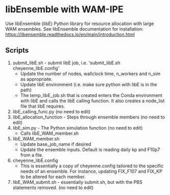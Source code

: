# libEnsemble with WAM-IPE

Use libEnsemble (libE) Python library for resource allocation with large WAM ensembles. 
See libEnsemble documentation for installation: https://libensemble.readthedocs.io/en/main/introduction.html

## Scripts

1. submit_libE.sh - submit libE job, i.e. 'submit_libE.sh cheyenne_libE.config'
    * Update the number of nodes, wallclock time, n_workers and n_sim as appropriate.
    * Update libE environment (i.e. make sure python with libE is in the path)
    * The temp_libE_job.sh that is created enters the Conda environment with libE and calls the libE calling function. It also creates a node_list file that libE requires. 
2. libE_calling_func.py (no need to edit)
3. libE_allocation_function - Steps through ensemble members (no need to edit)
4. libE_sim.py - The Python simulation function (no need to edit)
    * Calls libE_WAM_member.sh
5. libE_WAM_member.sh 
    * Update base_job_name if desired
    * Update the ensemble inputs. Default is reading daily kp and F10p7 from a file.
6. cheyenne_libE.config
    * This is essentially a copy of cheyenne.config tailored to the specific needs of an ensemble. For instance, updating FIX_F107 and FIX_KP to be altered for each member. 
7. libE_WAM_submit.sh - essentially submit.sh, but with the PBS statements removed. (no need to edit)
 
